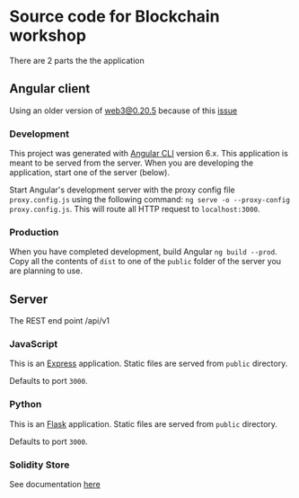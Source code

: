 # Source code for Blockchain workshop

There are 2 parts the the application

## Angular client
Using an older version of web3@0.20.5 because of this [issue](https://github.com/ethereum/web3.js/issues/1555)

### Development
This project was generated with [Angular CLI](https://github.com/angular/angular-cli) version 6.x. This application is meant to be served from the server. When you are developing the application, start one of the server (below). 

Start Angular's development server with the proxy config file `proxy.config.js` using the following command: `ng serve -o --proxy-config proxy.config.js`. This will route all HTTP request to `localhost:3000`.

### Production
When you have completed development, build Angular `ng build --prod`. Copy all the contents of `dist` to one of the `public` folder of the server you are planning to use.

## Server

The REST end point /api/v1

### JavaScript

This is an [Express](http://expressjs.com) application. Static files are served from `public` directory. 

Defaults to port `3000`.

### Python

This is an [Flask](http://flask.pocoo.org/) application. Static files are served from `public` directory.

Defaults to port `3000`.

### Solidity Store
See documentation [here](solidity/README.md)
